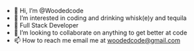 - 👋 Hi, I’m @Woodedcode
- 👀 I’m interested in coding and drinking whisk(e)y and tequila
- 🌱 Full Stack Developer
- 💞️ I’m looking to collaborate on anything to get better at code
- 📫 How to reach me email me at woodedcode@gmail.com

<!---
Woodedcode/Woodedcode is a ✨ special ✨ repository because its `README.md` (this file) appears on your GitHub profile.
You can click the Preview link to take a look at your changes.
--->
